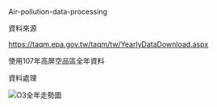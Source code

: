﻿Air-pollution-data-processing

資料來源

https://taqm.epa.gov.tw/taqm/tw/YearlyDataDownload.aspx

使用107年高屏空品區全年資料

資料處理

![O3全年走勢圖](Air-pollution-data-processing/O3.png "O3全年走勢圖")